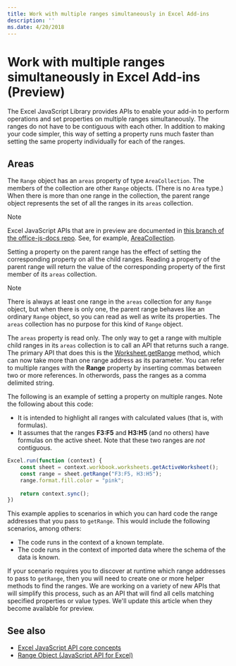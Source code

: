 ```yaml
---
title: Work with multiple ranges simultaneously in Excel Add-ins
description: ''
ms.date: 4/20/2018
---
```


# Work with multiple ranges simultaneously in Excel Add-ins (Preview)

The Excel JavaScript Library provides APIs to enable your add-in to perform operations and set properties on multiple ranges simultaneously. The ranges do not have to be contiguous with each other. In addition to making your code simpler, this way of setting a property runs much faster than setting the same property individually for each of the ranges.

## Areas

The `Range` object has an `areas` property of type `AreaCollection`. The members of the collection are other `Range` objects. (There is no `Area` type.) When there is more than one range in the collection, the parent range object represents the set of all the ranges in its `areas` collection. 

> [!NOTE]
> Excel JavaScript APIs that are in preview are documented in [this branch of the office-js-docs repo](https://github.com/OfficeDev/office-js-docs/tree/ExcelJs_OpenSpec/reference/excel). See, for example, [AreaCollection](https://github.com/OfficeDev/office-js-docs/tree/ExcelJs_OpenSpec/reference/excel/areacollection.md).

Setting a property on the parent range has the effect of setting the corresponding property on all the child ranges. Reading a property of the parent range will return the value of the corresponding property of the first member of its `areas` collection. 

> [!NOTE]
> There is always at least one range in the `areas` collection for any `Range` object, but when there is only one, the parent range behaves like an ordinary `Range` object, so you can read as well as write its properties. The `areas` collection has no purpose for this kind of `Range` object. 

The `areas` property is read only. The only way to get a range with multiple child ranges in its `areas` collection is to call an API that returns such a range. The primary API that does this is the [Worksheet.getRange](https://dev.office.com/reference/add-ins/excel/worksheet#getrangeaddress-string) method, which can now take more than one range address as its parameter. You can refer to multiple ranges with the **Range** property by inserting commas between two or more references. In otherwords, pass the ranges as a comma delimited string.

The following is an example of setting a property on multiple ranges. Note the following about this code:

- It is intended to highlight all ranges with calculated values (that is, with formulas). 
- It assumes that the ranges **F3:F5** and **H3:H5** (and no others) have formulas on the active sheet. Note that these two ranges are *not* contiguous.

```js
Excel.run(function (context) {
    const sheet = context.workbook.worksheets.getActiveWorksheet();
    const range = sheet.getRange("F3:F5, H3:H5");
    range.format.fill.color = "pink";
    
    return context.sync();
})
```

This example applies to scenarios in which you can hard code the range addresses that you pass to `getRange`. This would include the following scenarios, among others:

- The code runs in the context of a known template.
- The code runs in the context of imported data where the schema of the data is known.

If your scenario requires you to discover at runtime which range addresses to pass to `getRange`, then you will need to create one or more helper methods to find the ranges. We are working on a variety of new APIs that will simplify this process, such as an API that will find all cells matching specified properties or value types. We'll update this article when they become available for preview.


## See also

- [Excel JavaScript API core concepts](excel-add-ins-core-concepts.md)
- [Range Object (JavaScript API for Excel)](https://docs.microsoft.com/en-us/office/dev/add-ins/excel/excel-add-ins-ranges)

